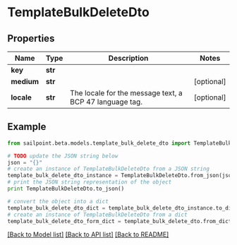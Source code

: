 # TemplateBulkDeleteDto


## Properties
Name | Type | Description | Notes
------------ | ------------- | ------------- | -------------
**key** | **str** |  | 
**medium** | **str** |  | [optional] 
**locale** | **str** | The locale for the message text, a BCP 47 language tag. | [optional] 

## Example

```python
from sailpoint.beta.models.template_bulk_delete_dto import TemplateBulkDeleteDto

# TODO update the JSON string below
json = "{}"
# create an instance of TemplateBulkDeleteDto from a JSON string
template_bulk_delete_dto_instance = TemplateBulkDeleteDto.from_json(json)
# print the JSON string representation of the object
print TemplateBulkDeleteDto.to_json()

# convert the object into a dict
template_bulk_delete_dto_dict = template_bulk_delete_dto_instance.to_dict()
# create an instance of TemplateBulkDeleteDto from a dict
template_bulk_delete_dto_form_dict = template_bulk_delete_dto.from_dict(template_bulk_delete_dto_dict)
```
[[Back to Model list]](../README.md#documentation-for-models) [[Back to API list]](../README.md#documentation-for-api-endpoints) [[Back to README]](../README.md)


